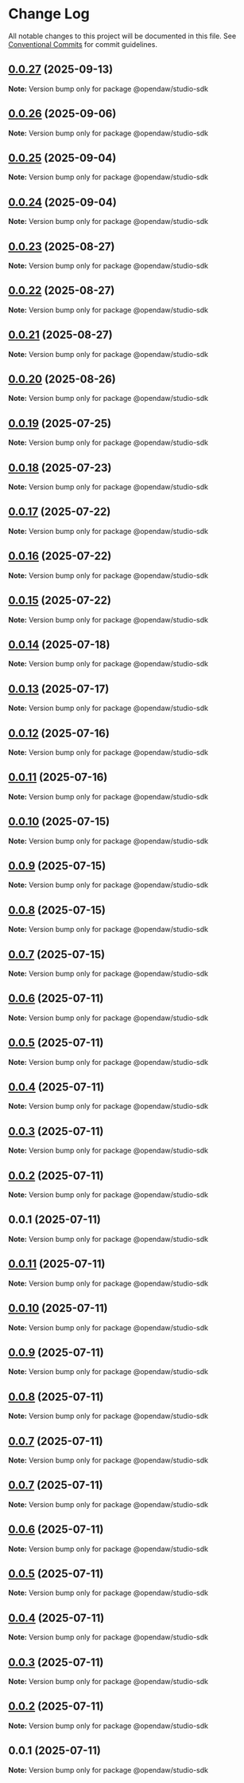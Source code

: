 # Change Log

All notable changes to this project will be documented in this file.
See [Conventional Commits](https://conventionalcommits.org) for commit guidelines.

## [0.0.27](https://github.com/andremichelle/opendaw/compare/@opendaw/studio-sdk@0.0.26...@opendaw/studio-sdk@0.0.27) (2025-09-13)

**Note:** Version bump only for package @opendaw/studio-sdk

## [0.0.26](https://github.com/andremichelle/opendaw/compare/@opendaw/studio-sdk@0.0.25...@opendaw/studio-sdk@0.0.26) (2025-09-06)

**Note:** Version bump only for package @opendaw/studio-sdk

## [0.0.25](https://github.com/andremichelle/opendaw/compare/@opendaw/studio-sdk@0.0.24...@opendaw/studio-sdk@0.0.25) (2025-09-04)

**Note:** Version bump only for package @opendaw/studio-sdk

## [0.0.24](https://github.com/andremichelle/opendaw/compare/@opendaw/studio-sdk@0.0.23...@opendaw/studio-sdk@0.0.24) (2025-09-04)

**Note:** Version bump only for package @opendaw/studio-sdk

## [0.0.23](https://github.com/andremichelle/opendaw/compare/@opendaw/studio-sdk@0.0.22...@opendaw/studio-sdk@0.0.23) (2025-08-27)

**Note:** Version bump only for package @opendaw/studio-sdk

## [0.0.22](https://github.com/andremichelle/opendaw/compare/@opendaw/studio-sdk@0.0.21...@opendaw/studio-sdk@0.0.22) (2025-08-27)

**Note:** Version bump only for package @opendaw/studio-sdk

## [0.0.21](https://github.com/andremichelle/opendaw/compare/@opendaw/studio-sdk@0.0.20...@opendaw/studio-sdk@0.0.21) (2025-08-27)

**Note:** Version bump only for package @opendaw/studio-sdk

## [0.0.20](https://github.com/andremichelle/opendaw/compare/@opendaw/studio-sdk@0.0.19...@opendaw/studio-sdk@0.0.20) (2025-08-26)

**Note:** Version bump only for package @opendaw/studio-sdk

## [0.0.19](https://github.com/andremichelle/opendaw/compare/@opendaw/studio-sdk@0.0.18...@opendaw/studio-sdk@0.0.19) (2025-07-25)

**Note:** Version bump only for package @opendaw/studio-sdk

## [0.0.18](https://github.com/andremichelle/opendaw/compare/@opendaw/studio-sdk@0.0.17...@opendaw/studio-sdk@0.0.18) (2025-07-23)

**Note:** Version bump only for package @opendaw/studio-sdk

## [0.0.17](https://github.com/andremichelle/opendaw/compare/@opendaw/studio-sdk@0.0.16...@opendaw/studio-sdk@0.0.17) (2025-07-22)

**Note:** Version bump only for package @opendaw/studio-sdk

## [0.0.16](https://github.com/andremichelle/opendaw/compare/@opendaw/studio-sdk@0.0.15...@opendaw/studio-sdk@0.0.16) (2025-07-22)

**Note:** Version bump only for package @opendaw/studio-sdk

## [0.0.15](https://github.com/andremichelle/opendaw/compare/@opendaw/studio-sdk@0.0.14...@opendaw/studio-sdk@0.0.15) (2025-07-22)

**Note:** Version bump only for package @opendaw/studio-sdk

## [0.0.14](https://github.com/andremichelle/opendaw/compare/@opendaw/studio-sdk@0.0.13...@opendaw/studio-sdk@0.0.14) (2025-07-18)

**Note:** Version bump only for package @opendaw/studio-sdk

## [0.0.13](https://github.com/andremichelle/opendaw/compare/@opendaw/studio-sdk@0.0.12...@opendaw/studio-sdk@0.0.13) (2025-07-17)

**Note:** Version bump only for package @opendaw/studio-sdk

## [0.0.12](https://github.com/andremichelle/opendaw/compare/@opendaw/studio-sdk@0.0.11...@opendaw/studio-sdk@0.0.12) (2025-07-16)

**Note:** Version bump only for package @opendaw/studio-sdk

## [0.0.11](https://github.com/andremichelle/opendaw/compare/@opendaw/studio-sdk@0.0.10...@opendaw/studio-sdk@0.0.11) (2025-07-16)

**Note:** Version bump only for package @opendaw/studio-sdk

## [0.0.10](https://github.com/andremichelle/opendaw/compare/@opendaw/studio-sdk@0.0.9...@opendaw/studio-sdk@0.0.10) (2025-07-15)

**Note:** Version bump only for package @opendaw/studio-sdk

## [0.0.9](https://github.com/andremichelle/opendaw/compare/@opendaw/studio-sdk@0.0.8...@opendaw/studio-sdk@0.0.9) (2025-07-15)

**Note:** Version bump only for package @opendaw/studio-sdk

## [0.0.8](https://github.com/andremichelle/opendaw/compare/@opendaw/studio-sdk@0.0.7...@opendaw/studio-sdk@0.0.8) (2025-07-15)

**Note:** Version bump only for package @opendaw/studio-sdk

## [0.0.7](https://github.com/andremichelle/opendaw/compare/@opendaw/studio-sdk@0.0.6...@opendaw/studio-sdk@0.0.7) (2025-07-15)

**Note:** Version bump only for package @opendaw/studio-sdk

## [0.0.6](https://github.com/andremichelle/opendaw/compare/@opendaw/studio-sdk@0.0.5...@opendaw/studio-sdk@0.0.6) (2025-07-11)

**Note:** Version bump only for package @opendaw/studio-sdk

## [0.0.5](https://github.com/andremichelle/opendaw/compare/@opendaw/studio-sdk@0.0.4...@opendaw/studio-sdk@0.0.5) (2025-07-11)

**Note:** Version bump only for package @opendaw/studio-sdk

## [0.0.4](https://github.com/andremichelle/opendaw/compare/@opendaw/studio-sdk@0.0.3...@opendaw/studio-sdk@0.0.4) (2025-07-11)

**Note:** Version bump only for package @opendaw/studio-sdk

## [0.0.3](https://github.com/andremichelle/opendaw/compare/@opendaw/studio-sdk@0.0.2...@opendaw/studio-sdk@0.0.3) (2025-07-11)

**Note:** Version bump only for package @opendaw/studio-sdk

## [0.0.2](https://github.com/andremichelle/opendaw/compare/@opendaw/studio-sdk@0.0.1...@opendaw/studio-sdk@0.0.2) (2025-07-11)

**Note:** Version bump only for package @opendaw/studio-sdk

## 0.0.1 (2025-07-11)

**Note:** Version bump only for package @opendaw/studio-sdk

## [0.0.11](https://github.com/andremichelle/opendaw/compare/@opendaw/studio-sdk@0.0.10...@opendaw/studio-sdk@0.0.11) (2025-07-11)

**Note:** Version bump only for package @opendaw/studio-sdk

## [0.0.10](https://github.com/andremichelle/opendaw/compare/@opendaw/studio-sdk@0.0.9...@opendaw/studio-sdk@0.0.10) (2025-07-11)

**Note:** Version bump only for package @opendaw/studio-sdk

## [0.0.9](https://github.com/andremichelle/opendaw/compare/@opendaw/studio-sdk@0.0.8...@opendaw/studio-sdk@0.0.9) (2025-07-11)

**Note:** Version bump only for package @opendaw/studio-sdk

## [0.0.8](https://github.com/andremichelle/opendaw/compare/@opendaw/studio-sdk@0.0.7...@opendaw/studio-sdk@0.0.8) (2025-07-11)

**Note:** Version bump only for package @opendaw/studio-sdk

## [0.0.7](https://github.com/andremichelle/opendaw/compare/@opendaw/studio-sdk@0.0.7...@opendaw/studio-sdk@0.0.7) (2025-07-11)

**Note:** Version bump only for package @opendaw/studio-sdk

## [0.0.7](https://github.com/andremichelle/opendaw/compare/@opendaw/studio-sdk@0.0.6...@opendaw/studio-sdk@0.0.7) (2025-07-11)

**Note:** Version bump only for package @opendaw/studio-sdk

## [0.0.6](https://github.com/andremichelle/opendaw/compare/@opendaw/studio-sdk@0.0.5...@opendaw/studio-sdk@0.0.6) (2025-07-11)

**Note:** Version bump only for package @opendaw/studio-sdk

## [0.0.5](https://github.com/andremichelle/opendaw/compare/@opendaw/studio-sdk@0.0.4...@opendaw/studio-sdk@0.0.5) (2025-07-11)

**Note:** Version bump only for package @opendaw/studio-sdk

## [0.0.4](https://github.com/andremichelle/opendaw/compare/@opendaw/studio-sdk@0.0.3...@opendaw/studio-sdk@0.0.4) (2025-07-11)

**Note:** Version bump only for package @opendaw/studio-sdk

## [0.0.3](https://github.com/andremichelle/opendaw/compare/@opendaw/studio-sdk@0.0.2...@opendaw/studio-sdk@0.0.3) (2025-07-11)

**Note:** Version bump only for package @opendaw/studio-sdk

## [0.0.2](https://github.com/andremichelle/opendaw/compare/@opendaw/studio-sdk@0.0.1...@opendaw/studio-sdk@0.0.2) (2025-07-11)

**Note:** Version bump only for package @opendaw/studio-sdk

## 0.0.1 (2025-07-11)

**Note:** Version bump only for package @opendaw/studio-sdk

